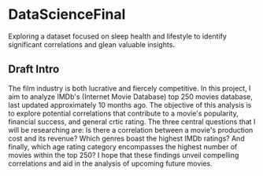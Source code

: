 # DataScienceFinal
 Exploring a dataset focused on sleep health and lifestyle to identify significant correlations and glean valuable insights.
## Draft Intro
The film industry is both lucrative and fiercely competitive. In this project, I aim to analyze IMDb's (Internet Movie Database) top 250 movies database, last updated approximately 10 months ago. The objective of this analysis is to explore potential correlations that contribute to a movie's popularity, financial success, and general crtic rating. The three central questions that I will be researching are: Is there a correlation between a movie's production cost and its revenue? Which genres boast the highest IMDb ratings? And finally, which age rating category encompasses the highest number of movies within the top 250? I hope that these findings unveil compelling correlations and aid in the analysis of upcoming future movies.
